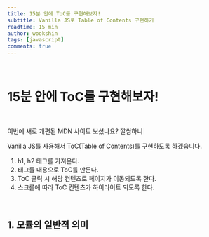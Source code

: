 ```yaml
---
title: 15분 안에 ToC를 구현해보자! 
subtitle: Vanilla JS로 Table of Contents 구현하기 
readtime: 15 min
author: wookshin
tags: [javascript]
comments: true
---
```


<br/>

# 15분 안에 ToC를 구현해보자! 

<br/>

이번에 새로 개편된 MDN 사이트 보셨나요?
깔쌈하니 

Vanilla JS를 사용해서 ToC(Table of Contents)를 구현하도록 하겠습니다.


1. h1, h2 태그를 가져온다.
2. 태그들 내용으로 ToC를 만든다.
3. ToC 클릭 시 해당 컨텐츠로 페이지가 이동되도록 한다.
4. 스크롤에 따라 ToC 컨텐츠가 하이라이트 되도록 한다.


<br/>

## 1. 모듈의 일반적 의미

<br/><br/><br/><br/><br/>
